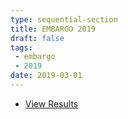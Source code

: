 ```yaml
---
type: sequential-section
title: EMBARGO 2019
draft: false
tags:
 - embargo
 - 2019
date: 2019-03-01
---
```


* [View Results](../results/2019/)

